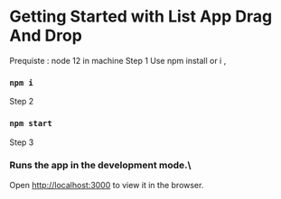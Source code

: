 # Getting Started with List App Drag And Drop
Prequiste : node 12 in machine
Step 1 Use npm install or i ,
### `npm i` 
Step 2
### `npm start`
Step 3
### Runs the app in the development mode.\
Open [http://localhost:3000](http://localhost:3000) to view it in the browser.
